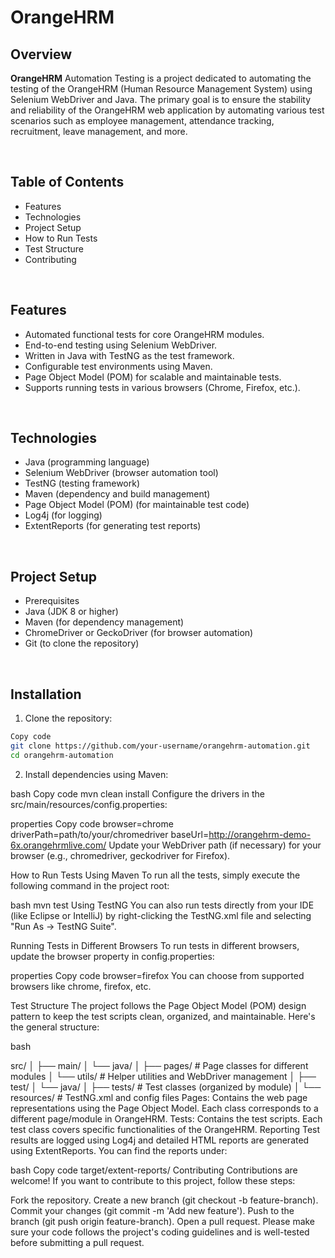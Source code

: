 # OrangeHRM

## Overview
<b>OrangeHRM</b> Automation Testing is a project dedicated to automating the testing of the OrangeHRM (Human Resource Management System) using Selenium WebDriver and Java. The primary goal is to ensure the stability and reliability of the OrangeHRM web application by automating various test scenarios such as employee management, attendance tracking, recruitment, leave management, and more.

<br>

## Table of Contents
- Features
- Technologies
- Project Setup
- How to Run Tests
- Test Structure
- Contributing

<br>

## Features
- Automated functional tests for core OrangeHRM modules.
- End-to-end testing using Selenium WebDriver.
- Written in Java with TestNG as the test framework.
- Configurable test environments using Maven.
- Page Object Model (POM) for scalable and maintainable tests.
- Supports running tests in various browsers (Chrome, Firefox, etc.).

<br>

## Technologies
- Java (programming language)
- Selenium WebDriver (browser automation tool)
- TestNG (testing framework)
- Maven (dependency and build management)
- Page Object Model (POM) (for maintainable test code)
- Log4j (for logging)
- ExtentReports (for generating test reports)

<br>

## Project Setup
- Prerequisites
- Java (JDK 8 or higher)
- Maven (for dependency management)
- ChromeDriver or GeckoDriver (for browser automation)
- Git (to clone the repository)

<br>

## Installation
1. Clone the repository:

```bash
Copy code
git clone https://github.com/your-username/orangehrm-automation.git
cd orangehrm-automation
```

2. Install dependencies using Maven:

bash
Copy code
mvn clean install
Configure the drivers in the src/main/resources/config.properties:

properties
Copy code
browser=chrome
driverPath=path/to/your/chromedriver
baseUrl=http://orangehrm-demo-6x.orangehrmlive.com/
Update your WebDriver path (if necessary) for your browser (e.g., chromedriver, geckodriver for Firefox).

How to Run Tests
Using Maven
To run all the tests, simply execute the following command in the project root:

bash
mvn test
Using TestNG
You can also run tests directly from your IDE (like Eclipse or IntelliJ) by right-clicking the TestNG.xml file and selecting "Run As -> TestNG Suite".

Running Tests in Different Browsers
To run tests in different browsers, update the browser property in config.properties:

properties
Copy code
browser=firefox
You can choose from supported browsers like chrome, firefox, etc.

Test Structure
The project follows the Page Object Model (POM) design pattern to keep the test scripts clean, organized, and maintainable. Here's the general structure:

bash

src/
│
├── main/
│   └── java/
│       ├── pages/          # Page classes for different modules
│       └── utils/          # Helper utilities and WebDriver management
│
├── test/
│   └── java/
│       ├── tests/          # Test classes (organized by module)
│       └── resources/      # TestNG.xml and config files
Pages: Contains the web page representations using the Page Object Model. Each class corresponds to a different page/module in OrangeHRM.
Tests: Contains the test scripts. Each test class covers specific functionalities of the OrangeHRM.
Reporting
Test results are logged using Log4j and detailed HTML reports are generated using ExtentReports. You can find the reports under:

bash
Copy code
target/extent-reports/
Contributing
Contributions are welcome! If you want to contribute to this project, follow these steps:

Fork the repository.
Create a new branch (git checkout -b feature-branch).
Commit your changes (git commit -m 'Add new feature').
Push to the branch (git push origin feature-branch).
Open a pull request.
Please make sure your code follows the project's coding guidelines and is well-tested before submitting a pull request.
